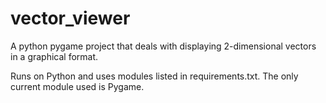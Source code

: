 # vector_viewer
A python pygame project that deals with displaying 2-dimensional vectors in a graphical format.

Runs on Python and uses modules listed in requirements.txt. The only current module used is Pygame.
